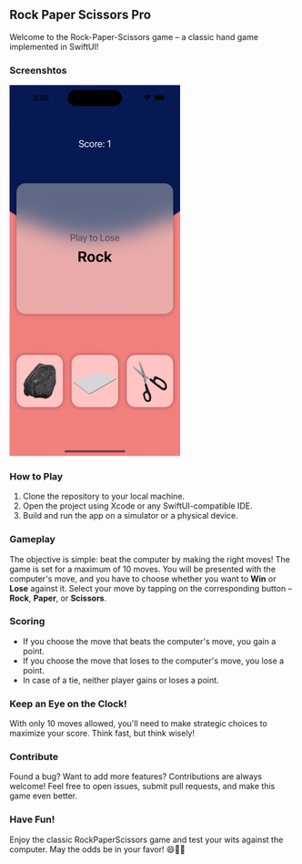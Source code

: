 ## Rock Paper Scissors Pro

Welcome to the Rock-Paper-Scissors game – a classic hand game implemented in SwiftUI!

### Screenshtos
<img src="images/screenshot.png" width="300">

### How to Play

1. Clone the repository to your local machine.
2. Open the project using Xcode or any SwiftUI-compatible IDE.
3. Build and run the app on a simulator or a physical device.

### Gameplay

The objective is simple: beat the computer by making the right moves! The game is set for a maximum of 10 moves. You will be presented with the computer's move, and you have to choose whether you want to **Win** or **Lose** against it. Select your move by tapping on the corresponding button – **Rock**, **Paper**, or **Scissors**.

### Scoring

- If you choose the move that beats the computer's move, you gain a point.
- If you choose the move that loses to the computer's move, you lose a point.
- In case of a tie, neither player gains or loses a point.

### Keep an Eye on the Clock!

With only 10 moves allowed, you'll need to make strategic choices to maximize your score. Think fast, but think wisely!

### Contribute

Found a bug? Want to add more features? Contributions are always welcome! Feel free to open issues, submit pull requests, and make this game even better.

### Have Fun!

Enjoy the classic RockPaperScissors game and test your wits against the computer. May the odds be in your favor! 😄👊🤚
